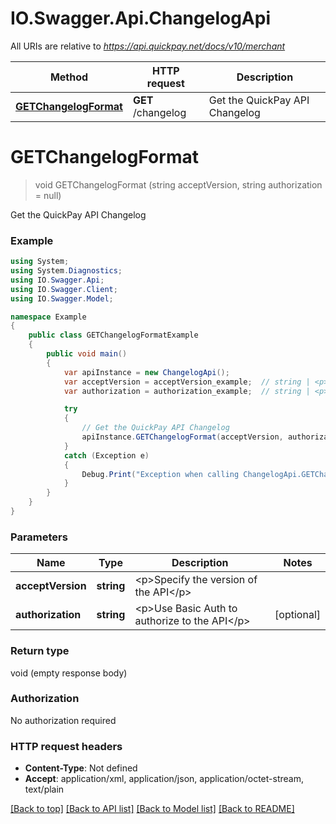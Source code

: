 # IO.Swagger.Api.ChangelogApi

All URIs are relative to *https://api.quickpay.net/docs/v10/merchant*

Method | HTTP request | Description
------------- | ------------- | -------------
[**GETChangelogFormat**](ChangelogApi.md#getchangelogformat) | **GET** /changelog | Get the QuickPay API Changelog


<a name="getchangelogformat"></a>
# **GETChangelogFormat**
> void GETChangelogFormat (string acceptVersion, string authorization = null)

Get the QuickPay API Changelog

 

### Example
```csharp
using System;
using System.Diagnostics;
using IO.Swagger.Api;
using IO.Swagger.Client;
using IO.Swagger.Model;

namespace Example
{
    public class GETChangelogFormatExample
    {
        public void main()
        {
            var apiInstance = new ChangelogApi();
            var acceptVersion = acceptVersion_example;  // string | <p>Specify the version of the API</p> 
            var authorization = authorization_example;  // string | <p>Use Basic Auth to authorize to the API</p>  (optional) 

            try
            {
                // Get the QuickPay API Changelog
                apiInstance.GETChangelogFormat(acceptVersion, authorization);
            }
            catch (Exception e)
            {
                Debug.Print("Exception when calling ChangelogApi.GETChangelogFormat: " + e.Message );
            }
        }
    }
}
```

### Parameters

Name | Type | Description  | Notes
------------- | ------------- | ------------- | -------------
 **acceptVersion** | **string**| &lt;p&gt;Specify the version of the API&lt;/p&gt;  | 
 **authorization** | **string**| &lt;p&gt;Use Basic Auth to authorize to the API&lt;/p&gt;  | [optional] 

### Return type

void (empty response body)

### Authorization

No authorization required

### HTTP request headers

 - **Content-Type**: Not defined
 - **Accept**: application/xml, application/json, application/octet-stream, text/plain

[[Back to top]](#) [[Back to API list]](../README.md#documentation-for-api-endpoints) [[Back to Model list]](../README.md#documentation-for-models) [[Back to README]](../README.md)

